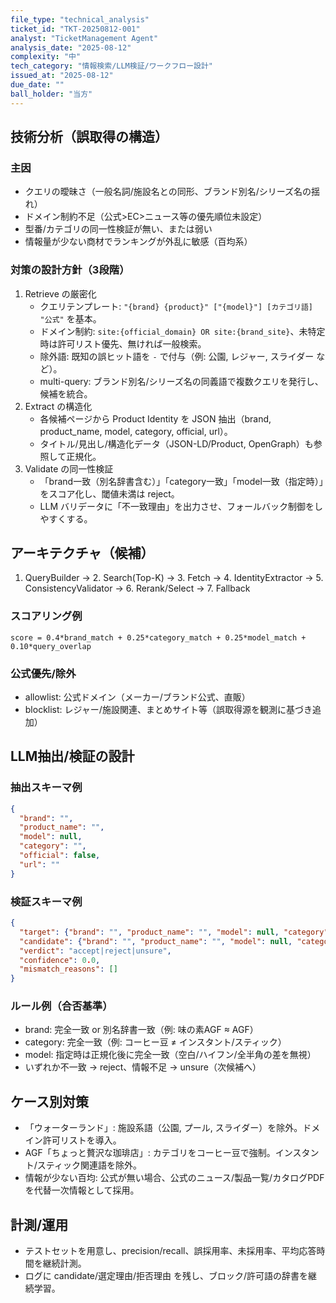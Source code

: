 ```yaml
---
file_type: "technical_analysis"
ticket_id: "TKT-20250812-001"
analyst: "TicketManagement Agent"
analysis_date: "2025-08-12"
complexity: "中"
tech_category: "情報検索/LLM検証/ワークフロー設計"
issued_at: "2025-08-12"
due_date: ""
ball_holder: "当方"
---
```


## 技術分析（誤取得の構造）

### 主因
- クエリの曖昧さ（一般名詞/施設名との同形、ブランド別名/シリーズ名の揺れ）
- ドメイン制約不足（公式>EC>ニュース等の優先順位未設定）
- 型番/カテゴリの同一性検証が無い、または弱い
- 情報量が少ない商材でランキングが外乱に敏感（百均系）

### 対策の設計方針（3段階）
1) Retrieve の厳密化
   - クエリテンプレート: `"{brand} {product}" ["{model}"] [カテゴリ語] "公式"` を基本。
   - ドメイン制約: `site:{official_domain} OR site:{brand_site}`、未特定時は許可リスト優先、無ければ一般検索。
   - 除外語: 既知の誤ヒット語を `-` で付与（例: 公園, レジャー, スライダー など）。
   - multi-query: ブランド別名/シリーズ名の同義語で複数クエリを発行し、候補を統合。
2) Extract の構造化
   - 各候補ページから Product Identity を JSON 抽出（brand, product_name, model, category, official, url）。
   - タイトル/見出し/構造化データ（JSON-LD/Product, OpenGraph）も参照して正規化。
3) Validate の同一性検証
   - 「brand一致（別名辞書含む）」「category一致」「model一致（指定時）」をスコア化し、閾値未満は reject。
   - LLM バリデータに「不一致理由」を出力させ、フォールバック制御をしやすくする。

## アーキテクチャ（候補）
1. QueryBuilder → 2. Search(Top-K) → 3. Fetch → 4. IdentityExtractor → 5. ConsistencyValidator → 6. Rerank/Select → 7. Fallback

### スコアリング例
`score = 0.4*brand_match + 0.25*category_match + 0.25*model_match + 0.10*query_overlap`

### 公式優先/除外
- allowlist: 公式ドメイン（メーカー/ブランド公式、直販）
- blocklist: レジャー/施設関連、まとめサイト等（誤取得源を観測に基づき追加）

## LLM抽出/検証の設計

### 抽出スキーマ例
```json
{
  "brand": "",
  "product_name": "",
  "model": null,
  "category": "",
  "official": false,
  "url": ""
}
```

### 検証スキーマ例
```json
{
  "target": {"brand": "", "product_name": "", "model": null, "category": ""},
  "candidate": {"brand": "", "product_name": "", "model": null, "category": "", "url": ""},
  "verdict": "accept|reject|unsure",
  "confidence": 0.0,
  "mismatch_reasons": []
}
```

### ルール例（合否基準）
- brand: 完全一致 or 別名辞書一致（例: 味の素AGF ≈ AGF）
- category: 完全一致（例: コーヒー豆 ≠ インスタント/スティック）
- model: 指定時は正規化後に完全一致（空白/ハイフン/全半角の差を無視）
- いずれか不一致 → reject、情報不足 → unsure（次候補へ）

## ケース別対策
- 「ウォーターランド」: 施設系語（公園, プール, スライダー）を除外。ドメイン許可リストを導入。
- AGF「ちょっと贅沢な珈琲店」: カテゴリをコーヒー豆で強制。インスタント/スティック関連語を除外。
- 情報が少ない百均: 公式が無い場合、公式のニュース/製品一覧/カタログPDFを代替一次情報として採用。

## 計測/運用
- テストセットを用意し、precision/recall、誤採用率、未採用率、平均応答時間を継続計測。
- ログに candidate/選定理由/拒否理由 を残し、ブロック/許可語の辞書を継続学習。


